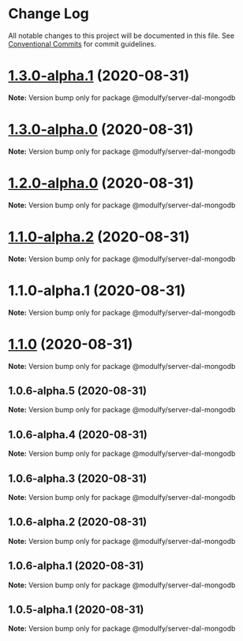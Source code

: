 # Change Log

All notable changes to this project will be documented in this file.
See [Conventional Commits](https://conventionalcommits.org) for commit guidelines.

# [1.3.0-alpha.1](https://github.com/jmrapp1/Modulfy/compare/@modulfy/server-dal-mongodb@1.3.0-alpha.0...@modulfy/server-dal-mongodb@1.3.0-alpha.1) (2020-08-31)

**Note:** Version bump only for package @modulfy/server-dal-mongodb





# [1.3.0-alpha.0](https://github.com/jmrapp1/Modulfy/compare/@modulfy/server-dal-mongodb@1.2.0-alpha.0...@modulfy/server-dal-mongodb@1.3.0-alpha.0) (2020-08-31)

**Note:** Version bump only for package @modulfy/server-dal-mongodb





# [1.2.0-alpha.0](https://github.com/jmrapp1/Modulfy/compare/@modulfy/server-dal-mongodb@1.1.0-alpha.2...@modulfy/server-dal-mongodb@1.2.0-alpha.0) (2020-08-31)

**Note:** Version bump only for package @modulfy/server-dal-mongodb





# [1.1.0-alpha.2](https://github.com/jmrapp1/Modulfy/compare/@modulfy/server-dal-mongodb@1.1.0...@modulfy/server-dal-mongodb@1.1.0-alpha.2) (2020-08-31)

**Note:** Version bump only for package @modulfy/server-dal-mongodb





# 1.1.0-alpha.1 (2020-08-31)

**Note:** Version bump only for package @modulfy/server-dal-mongodb





# [1.1.0](https://github.com/jmrapp1/Modulfy/compare/@modulfy/server-dal-mongodb@1.0.6-alpha.5...@modulfy/server-dal-mongodb@1.1.0) (2020-08-31)

**Note:** Version bump only for package @modulfy/server-dal-mongodb





## 1.0.6-alpha.5 (2020-08-31)

**Note:** Version bump only for package @modulfy/server-dal-mongodb





## 1.0.6-alpha.4 (2020-08-31)

**Note:** Version bump only for package @modulfy/server-dal-mongodb





## 1.0.6-alpha.3 (2020-08-31)

**Note:** Version bump only for package @modulfy/server-dal-mongodb





## 1.0.6-alpha.2 (2020-08-31)

**Note:** Version bump only for package @modulfy/server-dal-mongodb





## 1.0.6-alpha.1 (2020-08-31)

**Note:** Version bump only for package @modulfy/server-dal-mongodb





## 1.0.5-alpha.1 (2020-08-31)

**Note:** Version bump only for package @modulfy/server-dal-mongodb
